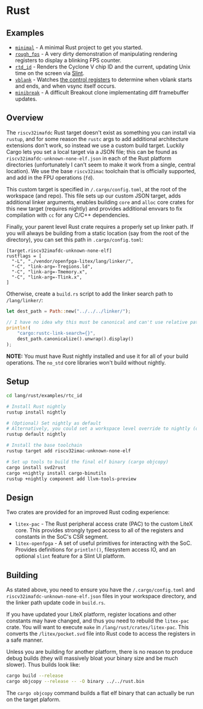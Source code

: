 # Rust

## Examples

* [`minimal`](./examples/minimal/) - A minimal Rust project to get you started.
* [`rough_fps`](./examples/rough_fps/) - A very dirty demonstration of manipulating rendering registers to display a blinking FPS counter.
* [`rtd_id`](./examples/rtc_id/) - Renders the Cyclone V chip ID and the current, updating Unix time on the screen via [Slint](https://crates.io/crates/slint).
* [`vblank`](./examples/vblank/) - Watches [the control registers](/docs/control.md) to determine when vblank starts and ends, and when vsync itself occurs.
* [`minibreak`](./examples/minibreak/) - A difficult Breakout clone implementating diff framebuffer updates.

## Overview

The `riscv32imafdc` Rust target doesn't exist as something you can install via `rustup`, and for some reason the `rustc` args to add additional architecture extensions don't work, so instead we use a custom build target. Luckily Cargo lets you set a local target via a JSON file; this can be found as `riscv32imafdc-unknown-none-elf.json` in each of the Rust platform directories (unfortunately I can't seem to make it work from a single, central location). We use the base `riscv32imac` toolchain that is officially supported, and add in the FPU operations (`fd`).

This custom target is specified in `/.cargo/config.toml`, at the root of the workspace (and repo). This file sets up our custom JSON target, adds additional linker arguments, enables building `core` and `alloc` core crates for this new target (requires nightly) and provides additional envvars to fix compilation with `cc` for any C/C++ dependencies.

Finally, your parent level Rust crate requires a properly set up linker path. If you will always be building from a static location (say from the root of the directory), you can set this path in `.cargo/config.toml`:

```
[target.riscv32imafdc-unknown-none-elf]
rustflags = [
  "-L", "./vendor/openfpga-litex/lang/linker/",
  "-C", "link-arg=-Tregions.ld",
  "-C", "link-arg=-Tmemory.x",
  "-C", "link-arg=-Tlink.x",
]
```

Otherwise, create a `build.rs` script to add the linker search path to `/lang/linker/`:

```rust
let dest_path = Path::new("../../../linker/");

// I have no idea why this must be canonical and can't use relative paths
println!(
    "cargo:rustc-link-search={}",
    dest_path.canonicalize().unwrap().display()
);
```

**NOTE:** You must have Rust nightly installed and use it for all of your build operations. The `no_std` core libraries won't build without nightly.

## Setup

```bash
cd lang/rust/examples/rtc_id

# Install Rust nightly
rustup install nightly

# (Optional) Set nightly as default
# Alternatively, you could set a workspace level override to nightly (or just make all of your commands nightly)
rustup default nightly

# Install the base toolchain
rustup target add riscv32imac-unknown-none-elf

# Set up tools to build the final elf binary (cargo objcopy)
cargo install svd2rust
cargo +nightly install cargo-binutils
rustup +nightly component add llvm-tools-preview
```

## Design

Two crates are provided for an improved Rust coding experience:

* `litex-pac` - The Rust peripheral access crate (PAC) to the custom LiteX core. This provides strongly typed access to all of the registers and constants in the SoC's CSR segment.
* `litex-openfpga` - A set of useful primitives for interacting with the SoC. Provides definitions for `println!()`, filesystem access IO, and an optional `slint` feature for a Slint UI platform.

## Building

As stated above, you need to ensure you have the `/.cargo/config.toml` and `riscv32imafdc-unknown-none-elf.json` files in your workspace directory, and the linker path update code in `build.rs`.

If you have updated your LiteX platform, register locations and other constants may have changed, and thus you need to rebuild the `litex-pac` crate. You will want to execute `make` in `/lang/rust/crates/litex-pac`. This converts the `/litex/pocket.svd` file into Rust code to access the registers in a safe manner.

Unless you are building for another platform, there is no reason to produce debug builds (they will massively bloat your binary size and be much slower). Thus builds look like:

```bash
cargo build --release
cargo objcopy --release -- -O binary ../../rust.bin
```

The `cargo objcopy` command builds a flat elf binary that can actually be run on the target plaform.